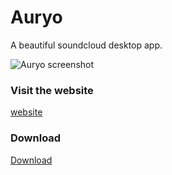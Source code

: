 # Auryo
A beautiful soundcloud desktop app. 

![Auryo screenshot](screenshot0.9.0.jpg)

### Visit the website
[website](http://auryo.com)

### Download
[Download](http://auryo.com#downloads)


